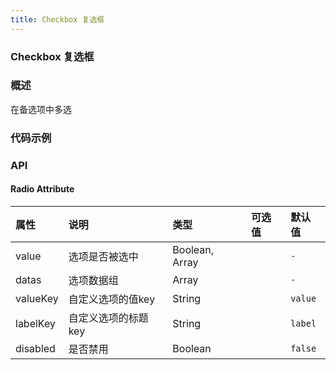 ```yaml
---
title: Checkbox 复选框
---
```


### Checkbox 复选框

### 概述
在备选项中多选

### 代码示例
<ClientOnly>
  <template>
    <div>
      <h4>基础用法</h4>
      <example>
        <lc-checkbox v-model="isChecked">选项1</lc-checkbox>
        <template slot="code">{{code1 | format}}</template>
      </example>
      <h4>禁用</h4>
      <example>
        <lc-checkbox v-model="isChecked1" disabled>选项1</lc-checkbox>
        <lc-checkbox v-model="isChecked2" disabled>选项2</lc-checkbox>
        <template slot="code">{{code2 | format}}</template>
      </example>
      <h4>组合使用</h4>
      <example>
        <lc-checkbox v-model="checkList1" :datas="sourceList1"></lc-checkbox>
        <template slot="code">{{code3 | format}}</template>
      </example>
      <h4>自定义 valueKey, labelKey</h4>
      <example>
        <lc-checkbox v-model="checkList2" :datas="sourceList2" valueKey="key" labelKey="title"></lc-checkbox>
        <template slot="code">{{code4 | format}}</template>
      </example>
      <h4>组合禁用</h4>
      <example>
        <lc-checkbox v-model="checkList3" :datas="sourceList3" disabled></lc-checkbox>
        <template slot="code">{{code5 | format}}</template>
      </example>
    </div>
  </template>
</ClientOnly>

<script>
export default {
  filters: {
    format (str) {
      return str.replace(/^ {8}/gm, "").trim()
    }
  },
  data () {
    return {
      isChecked: true,
      isChecked1: false,
      isChecked2: true,
      checkList1: [1,3, 5],
      checkList2: [],
      checkList3: [],
      checkList4: [],
      sourceList1: [
        {
          label: '选项1',
          value: 1,
        },
        {
          label: '选项2',
          value: 2,
        },
        {
          label: '选项3',
          value: 3
        },
        {
          label: '禁用',
          value: 4,
          disabled: true,
        },
        {
          label: '禁用并选中',
          value: 5,
          disabled: true,
        }
      ],
      sourceList2: [
        {
          title: '选项1',
          key: 1,
        },
        {
          title: '选项2',
          key: 2,
        },
        {
          title: '选项3',
          key: 3
        }
      ],
      sourceList3: [
        {
          label: '选项1',
          value: 1,
        },
        {
          label: '选项2',
          value: 2,
        },
        {
          label: '选项3',
          value: 3
        }
      ],
      code1: `
        <template>
          <lc-checkbox v-model="checked">选项1</lc-checkbox>
        </template>

        <script>
          export default {
            data () {
              return {
                checked: true
              }
            }
          }
        <\/script>`,
      code2: `
        <template>
          <lc-checkbox v-model="checked1" disabled>选项1</lc-checkbox>
          <lc-checkbox v-model="checked2" disabled>选项2</lc-checkbox>
        </template>

        <script>
          export default {
            data () {
              return {
                checked1: false,
                checked2: true
              }
            }
          }
        <\/script>`,
      code3: `
        <template>
          <lc-checkbox v-model="checkList" :datas="source"></lc-checkbox>
        </template>

        <script>
          export default {
            data () {
              return {
                checkList: [1,3,5],
                source: [
                  {
                    label: '选项1',
                    value: 1,
                  },
                  {
                    label: '选项2',
                    value: 2,
                  },
                  {
                    label: '选项3',
                    value: 3
                  },
                  {
                    label: '禁用',
                    value: 4,
                    disabled: true,
                  },
                  {
                    label: '禁用并选中',
                    value: 5,
                    disabled: true,
                  }
                ]
              }
            }
          }
        <\/script>`,
      code4: `
        <template>
          <lc-checkbox v-model="checkList" :datas="source" valueKey="key" labelKey="title"></lc-checkbox>
        </template>

        <script>
          export default {
            data () {
              return {
                checkList: [1,3],
                source: [
                  {
                    title: '选项1',
                    key: 1,
                  },
                  {
                    title: '选项2',
                    key: 2,
                  },
                  {
                    title: '选项3',
                    key: 3
                  }
                ]
              }
            }
          }
        <\/script>`,
      code5: `<template>
          <lc-checkbox v-model="checkList" :datas="source" disabled></lc-checkbox>
        </template>

        <script>
          export default {
            data () {
              return {
                checkList: [],
                source: [
                  {
                    label: '选项1',
                    value: 1,
                  },
                  {
                    label: '选项2',
                    value: 2,
                  },
                  {
                    label: '选项3',
                    value: 3
                  }
                ]
              }
            }
          }
        <\/script>`,
    }
  },
};
</script>

### API

#### Radio Attribute
| 属性     | 说明                     | 类型           | 可选值 | 默认值  |
| :------- | :----------------------- | :------------- | :----- | :------ |
| value    | 选项是否被选中             | Boolean, Array |        | `-`     |
| datas    | 选项数据组               | Array          |        | `-`     |
| valueKey | 自定义选项的值key        | String         |        | `value` |
| labelKey | 自定义选项的标题key      | String         |        | `label` |
| disabled | 是否禁用                 | Boolean        |        | `false` |